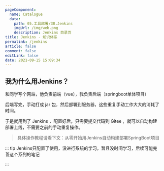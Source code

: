 ```yaml
---
pageComponent: 
  name: Catalogue
  data: 
    path: 05.工具部署/30.Jenkins
    imgUrl: /img/web.png
    description: Jenkins 目录页
title: Jenkins - 知识体系
permalink: /jenkins
article: false
comment: false
editLink: false
date: 2021-09-15 15:09:34
---
```




## 我为什么用Jenkins？



和同学写个网站，他负责前端（vue），我负责后端（springboot单体项目）

后端写完，手动打成 jar 包，然后部署到服务器，这些重复手动工作大大的消耗了时间。

于是就用到了 Jenkins ，配置好后，只需要提交代码到 Gitee ，就可以自动构建部署上线，不需要之前的手动重复操作。

>  具体操作教程请看下文：从零开始用Jenkins自动构建部署SpringBoot项目





::: tip Jenkins只配置了使用，没进行系统的学习，暂且没时间学习，后续可能完善这个系列的笔记

:::

